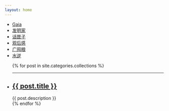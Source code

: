 ```yaml
---
layout: home
---
```


<div class="index-content col5">
    <div class="section">
        <ul class="artical-cate">
            <li><a href="/"><span>Gaia</span></a></li>
            <li><a href="{{ site.dir_main }}/gadgets"><span>发明家</span></a></li>
            <li><a href="{{ site.dir_main }}/chatterbox"><span>话匣子</span></a></li>
            <li><a href="{{ site.dir_main }}/review"><span>观后感</span></a></li>
            <li class="on"><a href="{{ site.dir_main }}/collections"><span>广囤粮</span></a></li>
            <li><a href="{{ site.dir_main }}/archive"><span>水逆</span></a></li>
        </ul>
        <div class="cate-bar"><span id="cateBar"></span></div>
        <ul class="artical-list">
        {% for post in site.categories.collections %}
            <hr>
            <li>
                <h2 class="post-title">
                    <a href="{{ post.url }}">{{ post.title }}</a>
                </h2>
                <div class="title-desc">{{ post.description }}</div>
            </li>
        {% endfor %}
        </ul>
    </div>
    <div class="aside">
    </div>
</div>
